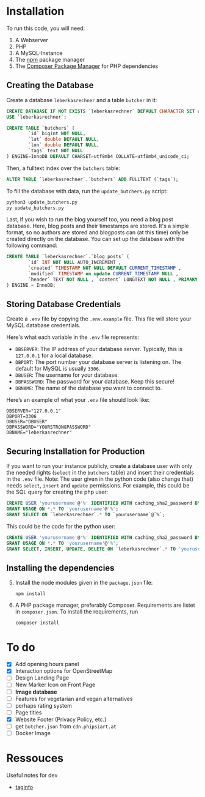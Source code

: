 # Installation

To run this code, you will need:

1. A Webserver
2. PHP
3. A MySQL-Instance
4. The [npm](https://npmjs.com) package manager
5. The [Composer Package Manager](https://getcomposer.org/) for PHP dependencies

## Creating the Database

Create a database `leberkasrechner` and a table `butcher` in it:

```sql
CREATE DATABASE IF NOT EXISTS `leberkasrechner` DEFAULT CHARACTER SET utf8mb4 COLLATE utf8mb4_unicode_ci;
USE `leberkasrechner`;

CREATE TABLE `butchers` (
        `id` bigint NOT NULL,
        `lat` double DEFAULT NULL,
        `lon` double DEFAULT NULL,
        `tags` text NOT NULL
) ENGINE=InnoDB DEFAULT CHARSET=utf8mb4 COLLATE=utf8mb4_unicode_ci;
```

Then, a fulltext index over the `butchers` table:

```sql
ALTER TABLE `leberkasrechner`.`butchers` ADD FULLTEXT (`tags`);
```

To fill the database with data, run the `update_butchers.py` script:

```bash
python3 update_butchers.py
py update_butchers.py
```

Last, if you wish to run the blog yourself too, you need a blog post database. Here, blog posts and their timestamps are stored. It's a simple format, so no authors are stored and blogposts can (at this time) only be created directly on the database. You can set up the database with the following command:

```sql
CREATE TABLE `leberkasrechner`.`blog_posts` (
        `id` INT NOT NULL AUTO_INCREMENT , 
        `created` TIMESTAMP NOT NULL DEFAULT CURRENT_TIMESTAMP , 
        `modified` TIMESTAMP on update CURRENT_TIMESTAMP NULL , 
        `header` TEXT NOT NULL , `content` LONGTEXT NOT NULL , PRIMARY KEY (`id`)
) ENGINE = InnoDB; 
```

## Storing Database Credentials

Create a `.env` file by copying the `.env.example` file. This file will store your MySQL database credentials.

Here's what each variable in the `.env` file represents:

- `DBSERVER`: The IP address of your database server. Typically, this is `127.0.0.1` for a local database.
- `DBPORT`: The port number your database server is listening on. The default for MySQL is usually `3306`.
- `DBUSER`: The username for your database.
- `DBPASSWORD`: The password for your database. Keep this secure!
- `DBNAME`: The name of the database you want to connect to.

Here’s an example of what your `.env` file should look like:

```
DBSERVER="127.0.0.1"
DBPORT=3306
DBUSER="DBUSER"
DBPASSWORD="YOURSTRONGPASSWORD"
DBNAME="leberkasrechner"
```

## Securing Installation for Production

If you want to run your instance publicly, create a database user with only the needed rights (`select` in the `butchers` table) and insert their credentials in the `.env` file. Note: The user given in the python code (also change that) needs `select`, `insert` and `update` permissions. For example, this could be the SQL query for creating the php user:

```sql
CREATE USER 'yourusername'@'%' IDENTIFIED WITH caching_sha2_password BY 'yourpassword';
GRANT USAGE ON *.* TO 'yourusername'@'%';
GRANT SELECT ON `leberkasrechner`.* TO `yourusername`@`%`;
```

This could be the code for the python user:

```sql
CREATE USER 'yourusername'@'%' IDENTIFIED WITH caching_sha2_password BY 'yourpassword';
GRANT USAGE ON *.* TO 'yourusername'@'%';
GRANT SELECT, INSERT, UPDATE, DELETE ON `leberkasrechner`.* TO 'yourusername'@'%';
```

## Installing the dependencies

5.  Install the node modules given in the `package.json` file:

        npm install

6.  A PHP package manager, preferably Composer. Requirements are listet in `composer.json`. To install the requirements, run

        composer install

# To do

- [x] Add opening hours panel
- [x] Interaction options for OpenStreetMap
- [ ] Design Landing Page
- [ ] New Marker Icon on Front Page
- [ ] **Image database**
- [ ] Features for vegetarian and vegan alternatives
- [ ] perhaps rating system
- [ ] Page titles
- [x] Website Footer (Privacy Policy, etc.)
- [ ] get `butcher.json` from `cdn.phipsiart.at`
- [ ] Docker Image

# Ressouces

Useful notes for dev

- [taginfo](https://taginfo.openstreetmap.org/tags/shop=butcher#combinations)
